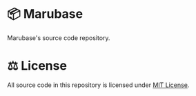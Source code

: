 # 📦 Marubase

Marubase's source code repository.

# ⚖️ License

All source code in this repository is licensed under [MIT License](https://github.com/marubase/marubase/blob/main/LICENSE).
